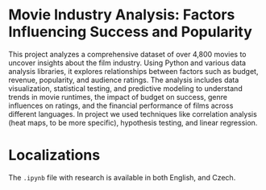 # Movie Industry Analysis: Factors Influencing Success and Popularity

This project analyzes a comprehensive dataset of over 4,800 movies to uncover insights about the film industry. Using Python and various data analysis libraries, it explores relationships between factors such as budget, revenue, popularity, and audience ratings. The analysis includes data visualization, statistical testing, and predictive modeling to understand trends in movie runtimes, the impact of budget on success, genre influences on ratings, and the financial performance of films across different languages. In project we used techniques like correlation analysis (heat maps, to be more specific), hypothesis testing, and linear regression.

# Localizations
The `.ipynb` file with research is available in both English, and Czech.